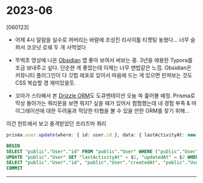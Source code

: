 # 2023-06

[060123] 

- 어제 4시 알람을 실수로 꺼버리는 바람에 조성진 리사이틀 티켓팅 놓쳤다... 너무 슬퍼서 코코넛 로쉐 두 개 사먹었다

- 뚜벅초 영상에 나온 [Obsidian](https://obsidian.md) 앱 좋아 보여서 써보는 중. 3년을 애용한 Typora를 조금 보내주고 싶다. 단순한 게 좋았는데 이제는 너무 맨밥같은 느낌. Obsidian은 커뮤니티 플러그인이 다 깃헙 레포로 있어서 마음에 드는 게 있으면 만져보는 것도 CSS 복습할 겸 재미있을듯. 

- 꼬마가 스타해서 본 [Drizzle ORM](https://orm.drizzle.team/docs/quick-start)도 도큐멘테이션 오늘 쓱 훑어볼 예정. Prisma로 막상 돌아가는 쿼리문을 보면 뭐지? 싶을 때가 있어서 찜찜했는데 내 경험 부족 & 마이그레이션에 대한 두려움과 적당한 타협을 볼 수 있을 만한 ORM를 찾기 위해...

이건 헌트에서 보고 충격받았던 프리즈마 쿼리

```ts
prisma.user.update(where: { id: user.id }, data: { lastActivityAt: new Date() })
```

```sql
BEGIN
SELECT "public"."User"."id" FROM "public"."User" WHERE ("public"."User"."id" = $1 AND 1=1)
UPDATE "public"."User" SET "lastActivityAt" = $1, "updatedAt" = $2 WHERE ("public"."User"."id" IN ($3) AND ("public"."User"."id" = $4 AND 1=1))
SELECT "public"."User"."id", "public"."User"."createdAt", "public"."User"."updatedAt", (... omit hundreds of all columns on the table) FROM "public"."User" WHERE "public"."User"."id" = $1 LIMIT $2 OFFSET $3
COMMIT
```
---
